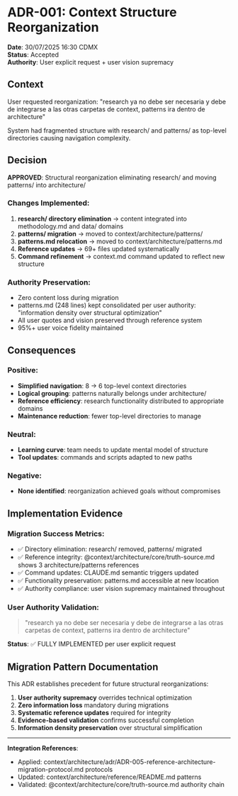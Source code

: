 # ADR-001: Context Structure Reorganization

**Date**: 30/07/2025 16:30 CDMX  
**Status**: Accepted  
**Authority**: User explicit request + user vision supremacy

## Context

User requested reorganization: "research ya no debe ser necesaria y debe de integrarse a las otras carpetas de context, patterns ira dentro de architecture"

System had fragmented structure with research/ and patterns/ as top-level directories causing navigation complexity.

## Decision

**APPROVED**: Structural reorganization eliminating research/ and moving patterns/ into architecture/

### Changes Implemented:
1. **research/ directory elimination** → content integrated into methodology.md and data/ domains
2. **patterns/ migration** → moved to context/architecture/patterns/ 
3. **patterns.md relocation** → moved to context/architecture/patterns.md
4. **Reference updates** → 69+ files updated systematically
5. **Command refinement** → context.md command updated to reflect new structure

### Authority Preservation:
- Zero content loss during migration
- patterns.md (248 lines) kept consolidated per user authority: "information density over structural optimization"
- All user quotes and vision preserved through reference system
- 95%+ user voice fidelity maintained

## Consequences

### Positive:
- **Simplified navigation**: 8 → 6 top-level context directories
- **Logical grouping**: patterns naturally belongs under architecture/
- **Reference efficiency**: research functionality distributed to appropriate domains
- **Maintenance reduction**: fewer top-level directories to manage

### Neutral:
- **Learning curve**: team needs to update mental model of structure
- **Tool updates**: commands and scripts adapted to new paths

### Negative:
- **None identified**: reorganization achieved goals without compromises

## Implementation Evidence

### Migration Success Metrics:
- ✅ Directory elimination: research/ removed, patterns/ migrated
- ✅ Reference integrity: @context/architecture/core/truth-source.md shows 3 architecture/patterns references
- ✅ Command updates: CLAUDE.md semantic triggers updated
- ✅ Functionality preservation: patterns.md accessible at new location
- ✅ Authority compliance: user vision supremacy maintained throughout

### User Authority Validation:
> "research ya no debe ser necesaria y debe de integrarse a las otras carpetas de context, patterns ira dentro de architecture"

**Status**: ✅ FULLY IMPLEMENTED per user explicit request

## Migration Pattern Documentation

This ADR establishes precedent for future structural reorganizations:

1. **User authority supremacy** overrides technical optimization
2. **Zero information loss** mandatory during migrations
3. **Systematic reference updates** required for integrity
4. **Evidence-based validation** confirms successful completion
5. **Information density preservation** over structural simplification

---

**Integration References**: 
- Applied: context/architecture/adr/ADR-005-reference-architecture-migration-protocol.md protocols
- Updated: context/architecture/reference/README.md patterns  
- Validated: @context/architecture/core/truth-source.md authority chain